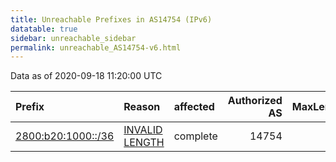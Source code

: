 ```yaml
---
title: Unreachable Prefixes in AS14754 (IPv6)
datatable: true
sidebar: unreachable_sidebar
permalink: unreachable_AS14754-v6.html
---
```


Data as of 2020-09-18 11:20:00 UTC


<div class="datatable-begin"></div>

| Prefix                                                         | Reason                                                                                                       | affected   |   Authorized AS |   MaxLength | Anchor                                         |   unreachable /48s |
|:---------------------------------------------------------------|:-------------------------------------------------------------------------------------------------------------|:-----------|----------------:|------------:|:-----------------------------------------------|-------------------:|
| [2800:b20:1000::/36](https://stat.ripe.net/2800:b20:1000::/36) | [INVALID LENGTH](https://rpki-validator.ripe.net/announcement-preview?asn=AS14754&prefix=2800:b20:1000::/36) | complete   |           14754 |          30 | [LACNIC](unreachable_LACNIC_RPKI_Root-v6.html) |               4096 |

<div class="datatable-end"></div>